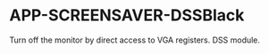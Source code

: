 APP-SCREENSAVER-DSSBlack
========================

Turn off the monitor by direct access to VGA registers. DSS module.
